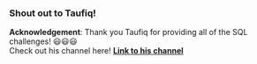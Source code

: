### Shout out to Taufiq!  

**Acknowledgement**: Thank you Taufiq for providing all of the SQL challenges! 😃😃😃  
Check out his channel here! **[Link to his channel](https://www.youtube.com/@techTFQ)**  
